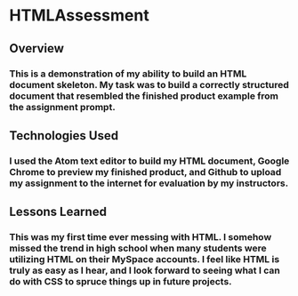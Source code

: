 # HTMLAssessment

## Overview
### This is a demonstration of my ability to build an HTML document skeleton. My task was to build a correctly structured document that resembled the finished product example from the assignment prompt.

## Technologies Used
### I used the Atom text editor to build my HTML document, Google Chrome to preview my finished product, and Github to upload my assignment to the internet for evaluation by my instructors.

## Lessons Learned
### This was my first time ever messing with HTML. I somehow missed the trend in high school when many students were utilizing HTML on their MySpace accounts. I feel like HTML is truly as easy as I hear, and I look forward to seeing what I can do with CSS to spruce things up in future projects.
